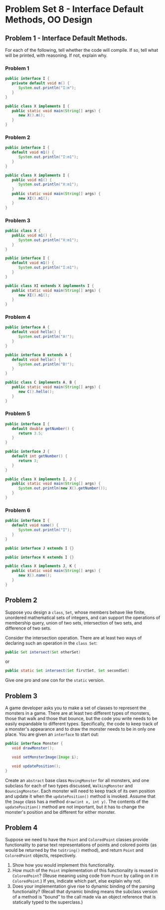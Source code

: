 # Problem Set 8 - Interface Default Methods, OO Design

## Problem 1 - Interface Default Methods.

For each of the following, tell whether the code will compile. If so, tell what will be printed, with reasoning. If not, explain why.

### Problem 1

```java
public interface I {
   private default void m() {
      System.out.println("I:m");
   }
}
```

```java
public class X implements I {
   public static void main(String[] args) {
      new X().m();
   }
}
```

### Problem 2

```java
public interface I {
   default void m1() {
      System.out.println("I:m1");
   }
}
```

```java
public class X implements I {
   public void m1() {
      System.out.println("X:m1");
   }
   public static void main(String[] args) {
      new XI().m1();
   }
}
```

### Problem 3

```java
public class X {
   public void m1() {
      System.out.println("X:m1");
   }
}
```

```java
public interface I {
   default void m1() {
      System.out.println("I:m1");
   }
}
```

```java
public class XI extends X implements I {
   public static void main(String[] args) {
      new XI().m1();
   }
}
```

### Problem 4

```java
public interface A {
   default void hello() {
      System.out.println("A!");
   }
}
```

```java
public interface B extends A {
   default void hello() {
      System.out.println("B!");
   }
}
```

```java
public class C implements A, B {
   public static void main(String[] args) {
      new C().hello();
   }
}
```

### Problem 5

```java
public interface I {
   default double getNumber() {
      return 3.5;
   }
}
```

```java
public interface J {
   default int getNumber() {
      return 3;
   }
}
```

```java
public class X implements I, J {
   public static void main(String[] args) {
      System.out.println(new X().getNumber());
   }
}
```

### Problem 6

```java
public interface I {
   default void name() {
      System.out.println("I");
   }
}
```

```java
public interface J extends I {}
```

```java
public interface K extends I {}
```

```java
public class X implements J, K {
   public static void main(String[] args) {
      new X().name();
   }
}
```

## Problem 2

Suppose you design a `class`, `Set`, whose members behave like finite, unordered mathematical sets of integers, and can support the operations of membership query, union of two sets, intersection of two sets, and difference of two sets.

Consider the intersection operation. There are at least two ways of declaring such an operation in the `class Set`:

```java
public Set intersect(Set otherSet)
```

or

```java
public static Set intersect(Set firstSet, Set secondSet)
```

Give one pro and one con for the `static` version.

## Problem 3

A game developer asks you to make a set of classes to represent the monsters in a game. There are at least two different types of monsters, those that walk and those that bounce, but the code you write needs to be easily expandable to different types. Specifically, the code to keep track of a monster's appearance and to draw the monster needs to be in only one place. You are given an `interface` to start out:

```java
public interface Monster {
   void drawMonster();

   void setMonsterImage(Image i);

   void updatePosition();
}
```

Create an `abstract` base class `MovingMonster` for all monsters, and one subclass for each of two types discussed, `WalkingMonster` and `BouncingMonster`. Each monster will need to keep track of its own position and update it when the `updatePosition()` method is invoked. Assume that the `Image` class has a method `draw(int x, int y)`. The contents of the `updatePosition()` method are not important, but it has to change the monster's position and be different for either monster.

## Problem 4

Suppose we need to have the `Point` and `ColoredPoint` classes provide functionality to parse text representations of points and colored points (as would be returned by the `toString()` method), and return `Point` and `ColoredPoint` objects, respectively.

1. Show how you would implement this functionality.
2. How much of the `Point` implementation of this functionality is reused in `ColoredPoint`? (Reuse meaning using code from `Point` by calling on it in `ColoredPoint`.) If yes, indicate which part, else explain why not.
3. Does your implementation give rise to dynamic binding of the parsing functionality? (Recall that dynamic binding means the subclass version of a method is "bound" to the call made via an object reference that is statically typed to the superclass.)
